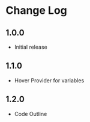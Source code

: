# Change Log

## 1.0.0

- Initial release

## 1.1.0

- Hover Provider for variables

## 1.2.0

- Code Outline
